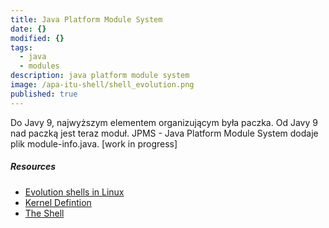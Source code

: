 ```yaml
---
title: Java Platform Module System
date: {}
modified: {}
tags:
  - java
  - modules
description: java platform module system
image: /apa-itu-shell/shell_evolution.png
published: true
---
```

Do Javy 9, najwyższym elementem organizującym była paczka.
Od Javy 9 nad paczką jest teraz moduł.
JPMS - Java Platform Module System dodaje plik module-info.java.
[work in progress]

##### Resources

- [Evolution shells in Linux](http://developer.ibm.com/tutorials/l-linux-shells/)
- [Kernel Defintion](http://www.linfo.org/kernel.html)
- [The Shell](http://www.cis.rit.edu/class/simg211/unixintro/Shell.html)
